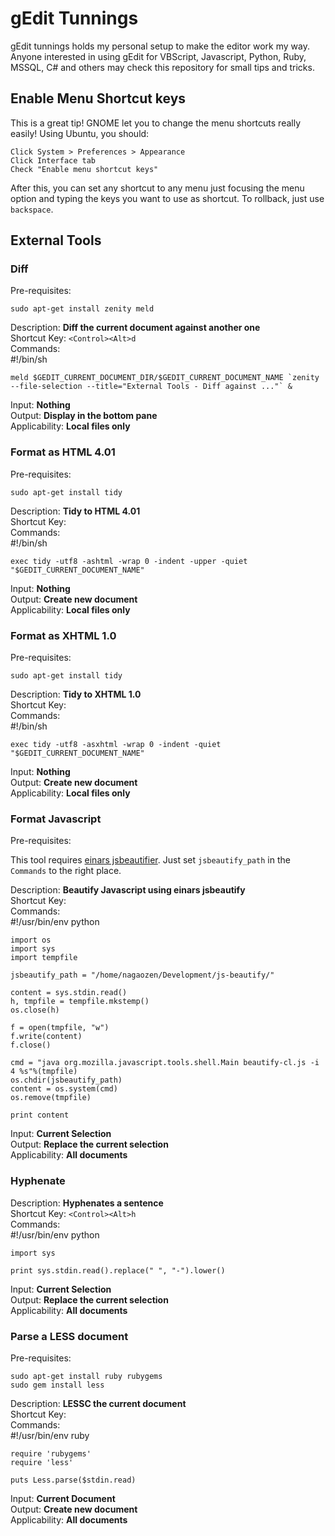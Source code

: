 gEdit Tunnings
==============

gEdit tunnings holds my personal setup to make the editor work my way. Anyone 
interested in using gEdit for VBScript, Javascript, Python, Ruby, MSSQL, C# and 
others may check this repository for small tips and tricks.

Enable Menu Shortcut keys
-------------------------

This is a great tip! GNOME let you to change the menu shortcuts really easily! 
Using Ubuntu, you should:

    Click System > Preferences > Appearance
    Click Interface tab
    Check "Enable menu shortcut keys"

After this, you can set any shortcut to any menu just focusing the menu option
and typing the keys you want to use as shortcut. To rollback, just use `backspace`.

External Tools
--------------

### Diff

Pre-requisites:

    sudo apt-get install zenity meld

Description: **Diff the current document against another one**  
Shortcut Key: `<Control><Alt>d`  
Commands:  
    #!/bin/sh

    meld $GEDIT_CURRENT_DOCUMENT_DIR/$GEDIT_CURRENT_DOCUMENT_NAME `zenity --file-selection --title="External Tools - Diff against ..."` &
Input: **Nothing**  
Output: **Display in the bottom pane**  
Applicability: **Local files only**

### Format as HTML 4.01

Pre-requisites:

    sudo apt-get install tidy

Description: **Tidy to HTML 4.01**  
Shortcut Key:  
Commands:  
    #!/bin/sh

    exec tidy -utf8 -ashtml -wrap 0 -indent -upper -quiet "$GEDIT_CURRENT_DOCUMENT_NAME"
Input: **Nothing**  
Output: **Create new document**  
Applicability: **Local files only**

### Format as XHTML 1.0

Pre-requisites:

    sudo apt-get install tidy

Description: **Tidy to XHTML 1.0**  
Shortcut Key:  
Commands:  
    #!/bin/sh

    exec tidy -utf8 -asxhtml -wrap 0 -indent -quiet "$GEDIT_CURRENT_DOCUMENT_NAME"
Input: **Nothing**  
Output: **Create new document**  
Applicability: **Local files only**

### Format Javascript

Pre-requisites:

This tool requires [einars jsbeautifier](http://github.com/einars/js-beautify "jsbeautifier").
Just set `jsbeautify_path` in the `Commands` to the right place.

Description: **Beautify Javascript using einars jsbeautify**  
Shortcut Key:  
Commands:  
    #!/usr/bin/env python

    import os
    import sys
    import tempfile

    jsbeautify_path = "/home/nagaozen/Development/js-beautify/"

    content = sys.stdin.read()
    h, tmpfile = tempfile.mkstemp()
    os.close(h)

    f = open(tmpfile, "w")
    f.write(content)
    f.close()

    cmd = "java org.mozilla.javascript.tools.shell.Main beautify-cl.js -i 4 %s"%(tmpfile)
    os.chdir(jsbeautify_path)
    content = os.system(cmd)
    os.remove(tmpfile)

    print content
Input: **Current Selection**  
Output: **Replace the current selection**  
Applicability: **All documents**

### Hyphenate

Description: **Hyphenates a sentence**  
Shortcut Key: `<Control><Alt>h`  
Commands:  
    #!/usr/bin/env python

    import sys

    print sys.stdin.read().replace(" ", "-").lower()
Input: **Current Selection**  
Output: **Replace the current selection**  
Applicability: **All documents**

### Parse a LESS document

Pre-requisites:

    sudo apt-get install ruby rubygems
    sudo gem install less

Description: **LESSC the current document**  
Shortcut Key:  
Commands:  
    #!/usr/bin/env ruby

    require 'rubygems'
    require 'less'

    puts Less.parse($stdin.read)
Input: **Current Document**  
Output: **Create new document**  
Applicability: **All documents**
